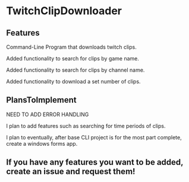 # TwitchClipDownloader 

## Features
Command-Line Program that downloads twitch clips.

Added functionality to search for clips by game name.

Added functionality to search for clips by channel name.

Added functionality to download a set number of clips.
## PlansToImplement

NEED TO ADD ERROR HANDLING

I plan to add features such as searching for time periods of clips.

I plan to eventually, after base CLI project is for the most part complete, create a windows forms app.

## If you have any features you want to be added, create an issue and request them!

